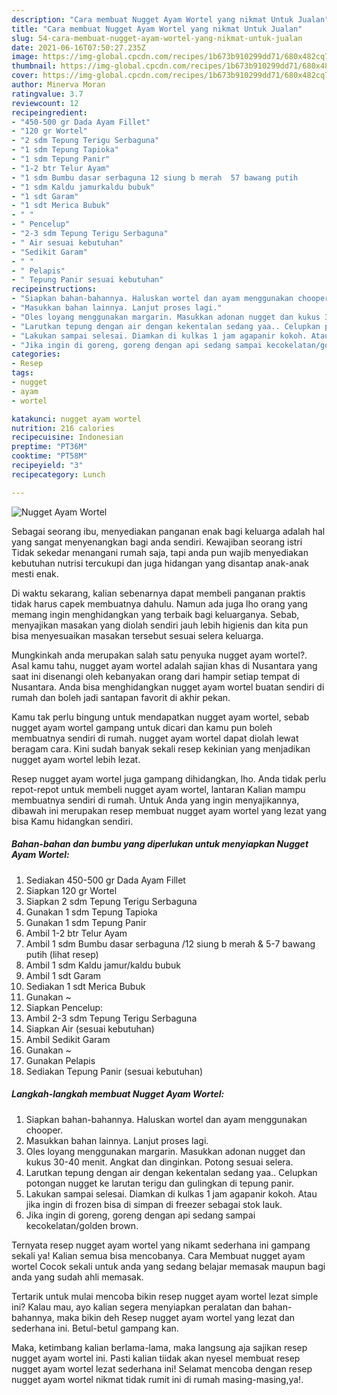 ```yaml
---
description: "Cara membuat Nugget Ayam Wortel yang nikmat Untuk Jualan"
title: "Cara membuat Nugget Ayam Wortel yang nikmat Untuk Jualan"
slug: 54-cara-membuat-nugget-ayam-wortel-yang-nikmat-untuk-jualan
date: 2021-06-16T07:50:27.235Z
image: https://img-global.cpcdn.com/recipes/1b673b910299dd71/680x482cq70/nugget-ayam-wortel-foto-resep-utama.jpg
thumbnail: https://img-global.cpcdn.com/recipes/1b673b910299dd71/680x482cq70/nugget-ayam-wortel-foto-resep-utama.jpg
cover: https://img-global.cpcdn.com/recipes/1b673b910299dd71/680x482cq70/nugget-ayam-wortel-foto-resep-utama.jpg
author: Minerva Moran
ratingvalue: 3.7
reviewcount: 12
recipeingredient:
- "450-500 gr Dada Ayam Fillet"
- "120 gr Wortel"
- "2 sdm Tepung Terigu Serbaguna"
- "1 sdm Tepung Tapioka"
- "1 sdm Tepung Panir"
- "1-2 btr Telur Ayam"
- "1 sdm Bumbu dasar serbaguna 12 siung b merah  57 bawang putih           lihat resep"
- "1 sdm Kaldu jamurkaldu bubuk"
- "1 sdt Garam"
- "1 sdt Merica Bubuk"
- " "
- " Pencelup"
- "2-3 sdm Tepung Terigu Serbaguna"
- " Air sesuai kebutuhan"
- "Sedikit Garam"
- " "
- " Pelapis"
- " Tepung Panir sesuai kebutuhan"
recipeinstructions:
- "Siapkan bahan-bahannya. Haluskan wortel dan ayam menggunakan chooper."
- "Masukkan bahan lainnya. Lanjut proses lagi."
- "Oles loyang menggunakan margarin. Masukkan adonan nugget dan kukus 30-40 menit. Angkat dan dinginkan. Potong sesuai selera."
- "Larutkan tepung dengan air dengan kekentalan sedang yaa.. Celupkan potongan nugget ke larutan terigu dan gulingkan di tepung panir."
- "Lakukan sampai selesai. Diamkan di kulkas 1 jam agapanir kokoh. Atau jika ingin di frozen bisa di simpan di freezer sebagai stok lauk."
- "Jika ingin di goreng, goreng dengan api sedang sampai kecokelatan/golden brown."
categories:
- Resep
tags:
- nugget
- ayam
- wortel

katakunci: nugget ayam wortel 
nutrition: 216 calories
recipecuisine: Indonesian
preptime: "PT36M"
cooktime: "PT58M"
recipeyield: "3"
recipecategory: Lunch

---
```



![Nugget Ayam Wortel](https://img-global.cpcdn.com/recipes/1b673b910299dd71/680x482cq70/nugget-ayam-wortel-foto-resep-utama.jpg)

Sebagai seorang ibu, menyediakan panganan enak bagi keluarga adalah hal yang sangat menyenangkan bagi anda sendiri. Kewajiban seorang istri Tidak sekedar menangani rumah saja, tapi anda pun wajib menyediakan kebutuhan nutrisi tercukupi dan juga hidangan yang disantap anak-anak mesti enak.

Di waktu  sekarang, kalian sebenarnya dapat membeli panganan praktis tidak harus capek membuatnya dahulu. Namun ada juga lho orang yang memang ingin menghidangkan yang terbaik bagi keluarganya. Sebab, menyajikan masakan yang diolah sendiri jauh lebih higienis dan kita pun bisa menyesuaikan masakan tersebut sesuai selera keluarga. 



Mungkinkah anda merupakan salah satu penyuka nugget ayam wortel?. Asal kamu tahu, nugget ayam wortel adalah sajian khas di Nusantara yang saat ini disenangi oleh kebanyakan orang dari hampir setiap tempat di Nusantara. Anda bisa menghidangkan nugget ayam wortel buatan sendiri di rumah dan boleh jadi santapan favorit di akhir pekan.

Kamu tak perlu bingung untuk mendapatkan nugget ayam wortel, sebab nugget ayam wortel gampang untuk dicari dan kamu pun boleh membuatnya sendiri di rumah. nugget ayam wortel dapat diolah lewat beragam cara. Kini sudah banyak sekali resep kekinian yang menjadikan nugget ayam wortel lebih lezat.

Resep nugget ayam wortel juga gampang dihidangkan, lho. Anda tidak perlu repot-repot untuk membeli nugget ayam wortel, lantaran Kalian mampu membuatnya sendiri di rumah. Untuk Anda yang ingin menyajikannya, dibawah ini merupakan resep membuat nugget ayam wortel yang lezat yang bisa Kamu hidangkan sendiri.

<!--inarticleads1-->

##### Bahan-bahan dan bumbu yang diperlukan untuk menyiapkan Nugget Ayam Wortel:

1. Sediakan 450-500 gr Dada Ayam Fillet
1. Siapkan 120 gr Wortel
1. Siapkan 2 sdm Tepung Terigu Serbaguna
1. Gunakan 1 sdm Tepung Tapioka
1. Gunakan 1 sdm Tepung Panir
1. Ambil 1-2 btr Telur Ayam
1. Ambil 1 sdm Bumbu dasar serbaguna /12 siung b merah &amp; 5-7 bawang putih           (lihat resep)
1. Ambil 1 sdm Kaldu jamur/kaldu bubuk
1. Ambil 1 sdt Garam
1. Sediakan 1 sdt Merica Bubuk
1. Gunakan  ~
1. Siapkan  Pencelup:
1. Ambil 2-3 sdm Tepung Terigu Serbaguna
1. Siapkan  Air (sesuai kebutuhan)
1. Ambil Sedikit Garam
1. Gunakan  ~
1. Gunakan  Pelapis
1. Sediakan  Tepung Panir (sesuai kebutuhan)




<!--inarticleads2-->

##### Langkah-langkah membuat Nugget Ayam Wortel:

1. Siapkan bahan-bahannya. Haluskan wortel dan ayam menggunakan chooper.
1. Masukkan bahan lainnya. Lanjut proses lagi.
1. Oles loyang menggunakan margarin. Masukkan adonan nugget dan kukus 30-40 menit. Angkat dan dinginkan. Potong sesuai selera.
1. Larutkan tepung dengan air dengan kekentalan sedang yaa.. Celupkan potongan nugget ke larutan terigu dan gulingkan di tepung panir.
1. Lakukan sampai selesai. Diamkan di kulkas 1 jam agapanir kokoh. Atau jika ingin di frozen bisa di simpan di freezer sebagai stok lauk.
1. Jika ingin di goreng, goreng dengan api sedang sampai kecokelatan/golden brown.




Ternyata resep nugget ayam wortel yang nikamt sederhana ini gampang sekali ya! Kalian semua bisa mencobanya. Cara Membuat nugget ayam wortel Cocok sekali untuk anda yang sedang belajar memasak maupun bagi anda yang sudah ahli memasak.

Tertarik untuk mulai mencoba bikin resep nugget ayam wortel lezat simple ini? Kalau mau, ayo kalian segera menyiapkan peralatan dan bahan-bahannya, maka bikin deh Resep nugget ayam wortel yang lezat dan sederhana ini. Betul-betul gampang kan. 

Maka, ketimbang kalian berlama-lama, maka langsung aja sajikan resep nugget ayam wortel ini. Pasti kalian tiidak akan nyesel membuat resep nugget ayam wortel lezat sederhana ini! Selamat mencoba dengan resep nugget ayam wortel nikmat tidak rumit ini di rumah masing-masing,ya!.

